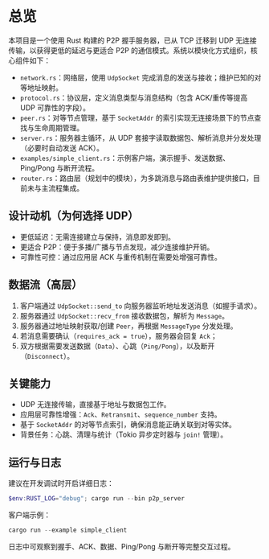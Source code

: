# 总览

本项目是一个使用 Rust 构建的 P2P 握手服务器，已从 TCP 迁移到 UDP 无连接传输，以获得更低的延迟与更适合 P2P 的通信模式。系统以模块化方式组织，核心组件如下：

- `network.rs`：网络层，使用 `UdpSocket` 完成消息的发送与接收；维护已知的对等地址映射。
- `protocol.rs`：协议层，定义消息类型与消息结构（包含 ACK/重传等提高 UDP 可靠性的字段）。
- `peer.rs`：对等节点管理，基于 `SocketAddr` 的索引实现无连接场景下的节点查找与生命周期管理。
- `server.rs`：服务器主循环，从 UDP 套接字读取数据包、解析消息并分发处理（必要时自动发送 ACK）。
- `examples/simple_client.rs`：示例客户端，演示握手、发送数据、Ping/Pong 与断开流程。
- `router.rs`：路由层（规划中的模块），为多跳消息与路由表维护提供接口，目前未与主流程集成。

## 设计动机（为何选择 UDP）

- 更低延迟：无需连接建立与保持，消息即发即到。
- 更适合 P2P：便于多播/广播与节点发现，减少连接维护开销。
- 可靠性可控：通过应用层 ACK 与重传机制在需要处增强可靠性。

## 数据流（高层）

1. 客户端通过 `UdpSocket::send_to` 向服务器监听地址发送消息（如握手请求）。
2. 服务器通过 `UdpSocket::recv_from` 接收数据包，解析为 `Message`。
3. 服务器通过地址映射获取/创建 `Peer`，再根据 `MessageType` 分发处理。
4. 若消息需要确认（`requires_ack = true`），服务器会回复 `Ack`；
5. 双方根据需要发送数据（`Data`）、心跳（`Ping/Pong`），以及断开（`Disconnect`）。

## 关键能力

- UDP 无连接传输，直接基于地址与数据包工作。
- 应用层可靠性增强：`Ack`、`Retransmit`、`sequence_number` 支持。
- 基于 `SocketAddr` 的对等节点索引，确保消息能正确关联到对等实体。
- 背景任务：心跳、清理与统计（Tokio 异步定时器与 `join!` 管理）。

## 运行与日志

建议在开发调试时开启详细日志：

```powershell
$env:RUST_LOG="debug"; cargo run --bin p2p_server
```

客户端示例：

```powershell
cargo run --example simple_client
```

日志中可观察到握手、ACK、数据、Ping/Pong 与断开等完整交互过程。